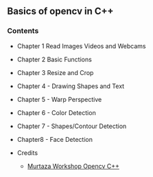 ## Basics of opencv in C++


### Contents
- Chapter 1 Read Images Videos and Webcams 
- Chapter 2 Basic Functions 
- Chapter 3 Resize and Crop
- Chapter 4 - Drawing Shapes and Text
- Chapter 5 - Warp Perspective 
- Chapter 6 - Color Detection
- Chapter 7 - Shapes/Contour Detection
- Chapter8 - Face Detection


- Credits
    - [Murtaza Workshop Opencv C++](https://www.youtube.com/watch?v=2FYm3GOonhk&t=9371s)